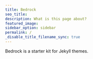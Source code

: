 ```yaml
---
title: Bedrock
seo_title:
description: What is this page about?
featured_image:
sidebar_option: sidebar
permalink: /
_disable_title_filename_sync: true
---
```


Bedrock is a starter kit for Jekyll themes.
